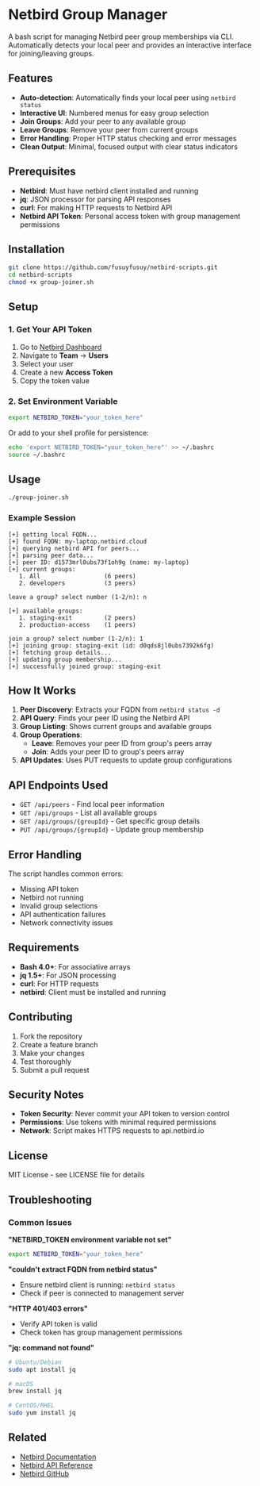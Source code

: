 # Netbird Group Manager

A bash script for managing Netbird peer group memberships via CLI. Automatically detects your local peer and provides an interactive interface for joining/leaving groups.

## Features

- **Auto-detection**: Automatically finds your local peer using `netbird status`
- **Interactive UI**: Numbered menus for easy group selection
- **Join Groups**: Add your peer to any available group
- **Leave Groups**: Remove your peer from current groups  
- **Error Handling**: Proper HTTP status checking and error messages
- **Clean Output**: Minimal, focused output with clear status indicators

## Prerequisites

- **Netbird**: Must have netbird client installed and running
- **jq**: JSON processor for parsing API responses
- **curl**: For making HTTP requests to Netbird API
- **Netbird API Token**: Personal access token with group management permissions

## Installation

```bash
git clone https://github.com/fusuyfusuy/netbird-scripts.git
cd netbird-scripts
chmod +x group-joiner.sh
```

## Setup

### 1. Get Your API Token

1. Go to [Netbird Dashboard](https://app.netbird.io)
2. Navigate to **Team** → **Users**
3. Select your user
3. Create a new **Access Token**
4. Copy the token value

### 2. Set Environment Variable

```bash
export NETBIRD_TOKEN="your_token_here"
```

Or add to your shell profile for persistence:

```bash
echo 'export NETBIRD_TOKEN="your_token_here"' >> ~/.bashrc
source ~/.bashrc
```

## Usage

```bash
./group-joiner.sh
```

### Example Session

```
[+] getting local FQDN...
[+] found FQDN: my-laptop.netbird.cloud
[+] querying netbird API for peers...
[+] parsing peer data...
[+] peer ID: d1573mrl0ubs73f1oh9g (name: my-laptop)
[+] current groups:
   1. All                  (6 peers)
   2. developers           (3 peers)

leave a group? select number (1-2/n): n

[+] available groups:
   1. staging-exit         (2 peers)
   2. production-access    (1 peers)

join a group? select number (1-2/n): 1
[+] joining group: staging-exit (id: d0qds8jl0ubs7392k6fg)
[+] fetching group details...
[+] updating group membership...
[+] successfully joined group: staging-exit
```

## How It Works

1. **Peer Discovery**: Extracts your FQDN from `netbird status -d`
2. **API Query**: Finds your peer ID using the Netbird API
3. **Group Listing**: Shows current groups and available groups
4. **Group Operations**: 
   - **Leave**: Removes your peer ID from group's peers array
   - **Join**: Adds your peer ID to group's peers array
5. **API Updates**: Uses PUT requests to update group configurations

## API Endpoints Used

- `GET /api/peers` - Find local peer information
- `GET /api/groups` - List all available groups  
- `GET /api/groups/{groupId}` - Get specific group details
- `PUT /api/groups/{groupId}` - Update group membership

## Error Handling

The script handles common errors:
- Missing API token
- Netbird not running
- Invalid group selections
- API authentication failures
- Network connectivity issues

## Requirements

- **Bash 4.0+**: For associative arrays
- **jq 1.5+**: For JSON processing
- **curl**: For HTTP requests
- **netbird**: Client must be installed and running

## Contributing

1. Fork the repository
2. Create a feature branch
3. Make your changes
4. Test thoroughly
5. Submit a pull request

## Security Notes

- **Token Security**: Never commit your API token to version control
- **Permissions**: Use tokens with minimal required permissions
- **Network**: Script makes HTTPS requests to api.netbird.io

## License

MIT License - see LICENSE file for details

## Troubleshooting

### Common Issues

**"NETBIRD_TOKEN environment variable not set"**
```bash
export NETBIRD_TOKEN="your_token_here"
```

**"couldn't extract FQDN from netbird status"**
- Ensure netbird client is running: `netbird status`
- Check if peer is connected to management server

**"HTTP 401/403 errors"**
- Verify API token is valid
- Check token has group management permissions

**"jq: command not found"**
```bash
# Ubuntu/Debian
sudo apt install jq

# macOS
brew install jq

# CentOS/RHEL
sudo yum install jq
```

## Related

- [Netbird Documentation](https://docs.netbird.io)
- [Netbird API Reference](https://docs.netbird.io/api)
- [Netbird GitHub](https://github.com/netbirdio/netbird)